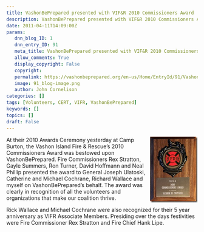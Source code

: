 ```yaml
---
title: VashonBePrepared presented with VIF&R 2010 Commissioners Award
description: VashonBePrepared presented with VIF&R 2010 Commissioners Award
date: 2011-04-11T14:09:00Z
params:
   dnn_blog_ID: 1
   dnn_entry_ID: 91
   meta_title: VashonBePrepared presented with VIF&R 2010 Commissioners Award
   allow_comments: True
   display_copyright: False
   copyright: 
   permalink: https://vashonbeprepared.org/en-us/Home/EntryId/91/VashonBePrepared-presented-with-VIF-amp-R-2010-Commissioners-Award
   image: 91_blog-image.png
   author: John Cornelison
categories: []
tags: [Volunteers, CERT, VIFR, VashonBePrepared]
keywords: []
topics: []
draft: False
---
```


<p><a href="/images/dnnBlog/1/91/Windows-Live-Writer-VIFR-Commissioners_5F38-ff_1267614c_2.jpg"><img title="" border="0" alt="" align="right" width="125" height="174" style="background-image: none; border-right-width: 0px; margin: 0px 0px 0px 6px; padding-left: 0px; padding-right: 0px; display: inline; float: right; border-top-width: 0px; border-bottom-width: 0px; border-left-width: 0px; padding-top: 0px" src="/images/dnnBlog/1/91/Windows-Live-Writer-VIFR-Commissioners_5F38-ff_1267614c_thumb.jpg" /></a><a target="_blank" href="http://www.VIFR.org"><img align="left" style="display: inline; float: left" alt="" src="http://www.nationaltestingnetwork.com/images/logos/vifr_wa_08.gif" /></a>At their 2010 Awards Ceremony yesterday at Camp Burton, the Vashon Island Fire &amp; Rescue’s 2010 Commissioners Award was bestowed upon VashonBePrepared. Fire Commissioners Rex Stratton, Gayle Summers, Ron Turner, David Hoffmann and Neal Phillip presented the award to General Joseph Ulatoski, Catherine and Michael Cochrane, Richard Wallace and myself on VashonBePrepared’s behalf. The award was clearly in recognition of all the volunteers and organizations that make our coalition thrive.</p>
<p>Rick Wallace and Michael Cochrane were also recognized for their 5 year anniversary as VIFR Associate Members. Presiding over the days festivities were Fire Commissioner Rex Stratton and Fire Chief Hank Lipe.</p>
